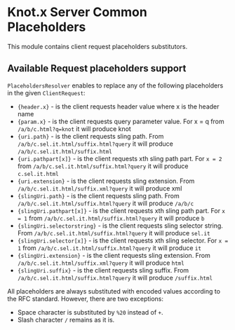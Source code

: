 # Knot.x Server Common Placeholders
This module contains client request placeholders substitutors.

## Available Request placeholders support
`PlaceholdersResolver` enables to replace any of the following placeholders in the given `ClientRequest`:

- `{header.x}` - is the client requests header value where x is the header name
- `{param.x}` - is the client requests query parameter value. For x = q from `/a/b/c.html?q=knot` it will produce knot
- `{uri.path}` - is the client requests sling path. From `/a/b/c.sel.it.html/suffix.html?query` it will produce `/a/b/c.sel.it.html/suffix.html`
- `{uri.pathpart[x]}` - is the client requests xth sling path part. For `x = 2` from `/a/b/c.sel.it.html/suffix.html?query` it will produce `c.sel.it.html`
- `{uri.extension}` - is the client requests sling extension. From `/a/b/c.sel.it.html/suffix.xml?query` it will produce xml
- `{slingUri.path}` - is the client requests sling path. From `/a/b/c.sel.it.html/suffix.html?query` it will produce `/a/b/c`
- `{slingUri.pathpart[x]}` - is the client requests xth sling path part. For `x = 1` from `/a/b/c.sel.it.html/suffix.html?query` it will produce `b`
- `{slingUri.selectorstring}` - is the client requests sling selector string. From `/a/b/c.sel.it.html/suffix.html?query` it will produce `sel.it`
- `{slingUri.selector[x]}` - is the client requests xth sling selector. For `x = 1` from `/a/b/c.sel.it.html/suffix.html?query` it will produce `it`
- `{slingUri.extension}` - is the client requests sling extension. From `/a/b/c.sel.it.html/suffix.xml?query` it will produce `html`
- `{slingUri.suffix}` - is the client requests sling suffix. From `/a/b/c.sel.it.html/suffix.html?query` it will produce `/suffix.html`

All placeholders are always substituted with encoded values according to the RFC standard. However, there are two exceptions:
- Space character is substituted by `%20` instead of `+`.
- Slash character `/` remains as it is.